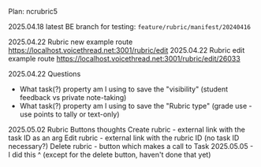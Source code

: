 Plan: ncrubric5

2025.04.18 latest BE branch for testing: `feature/rubric/manifest/20240416`

2025.04.22 Rubric new example route https://localhost.voicethread.net:3001/rubric/edit
2025.04.22 Rubric edit example route https://localhost.voicethread.net:3001/rubric/edit/26033

2025.04.22 Questions
- What task(?) property am I using to save the "visibility" (student feedback vs private note-taking)
- What task(?) property am I using to save the "Rubric type" (grade use - use points to tally or text-only)

2025.05.02 Rubric Buttons thoughts
Create rubric - external link with the task ID as an arg
Edit rubric - external link with the rubric ID (no task ID necessary?)
Delete rubric - button which makes a call to Task
2025.05.05 - I did this ^ (except for the delete button, haven't done that yet)